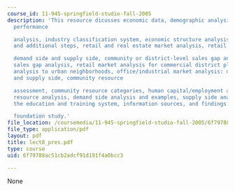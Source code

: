 ```yaml
---
course_id: 11-945-springfield-studio-fall-2005
description: 'This resource dicusses economic data, demographic analysis, economic
  performance

  analysis, industry classification system, economic structure analysis: key steps
  and additional steps, retail and real estate market analysis, retail market analysis:

  demand side and supply side, community or district-level sales gap analysis, sample
  sales gap analysis, retail market analysis for commercial district planning, tailoring
  analysis to urban neighborhoods, office/industrial market analysis: demand side
  and supply side, community resource

  assessment, community resource categories, human capital/employment and training
  resource analysis, demand side analysis and examples, supply side analysis, assessing
  the education and training system, information sources, and findings from Hyams

  foundation study.'
file_location: /coursemedia/11-945-springfield-studio-fall-2005/6f79788ac51cb2adcf91d191f4a0bcc3_lect8_pres.pdf
file_type: application/pdf
layout: pdf
title: lect8_pres.pdf
type: course
uid: 6f79788ac51cb2adcf91d191f4a0bcc3

---
```

None